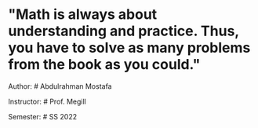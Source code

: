 # "Math is always about understanding and practice. Thus, you have to solve as many problems from the book as you could."


Author: # Abdulrahman Mostafa

Instructor: # Prof. Megill

Semester: # SS 2022
